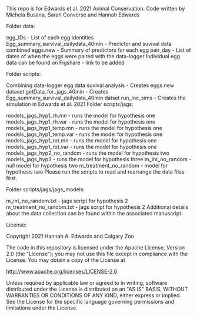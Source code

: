 
This repo is for Edwards et al. 2021 Animal Conservation. Code written by Michela Busana, Sarah Converse and Hannah Edwards

Folder data:

egg_IDs - List of each egg identities
Egg_summary_survival_dailydata_40min - Predictor and suvival data combined
eggs.new - Summary of predictors for each egg
pair_day - List of dates of when the eggs were paired with the data-logger
Individual egg data can be found on Figshare - link to be added

Folder scripts:

Combining data-logger egg data suvival analysis - Creates eggs.new dataset
getData_for_jags_40min - Creates Egg_summary_survival_dailydata_40min datset
run_inc_sims - Creates the simulation in Edwards et al. 2021
Folder scripts/jags:

models_jags_hyp1_rh.mn - runs the model for hypothesis one
models_jags_hyp1_rh.var - runs the model for hypothesis one
models_jags_hyp1_temp.mn - runs the model for hypothesis one
models_jags_hyp1_temp.var - runs the model for hypothesis one
models_jags_hyp1_rot.mn - runs the model for hypothesis one
models_jags_hyp1_rot.var - runs the model for hypothesis one
models_jags_hyp2_no_random - runs the model for hypothesis two
models_jags_hyp3 - runs the model for hypothesis three
m_int_no_random - null model for hypothesis two
m_treatment_no_random - model for hypothesis two
Please run the scripts to read and rearrange the data files first.

Folder scripts/jags/jags_models:

m_int_no_random.txt - jags script for hypothesis 2
m_treatment_no_random.txt - jags script for hypothesis 2
Additional details about the data collection can be found within the associated manuscript.

License:

Copyright 2021 Hannah A. Edwards and Calgary Zoo

The code in this repository is licensed under the Apache License, Version 2.0 (the "License"); you may not use this file except in compliance with the License. You may obtain a copy of the License at

http://www.apache.org/licenses/LICENSE-2.0

Unless required by applicable law or agreed to in writing, software distributed under the License is distributed on an "AS IS" BASIS, WITHOUT WARRANTIES OR CONDITIONS OF ANY KIND, either express or implied. See the License for the specific language governing permissions and limitations under the License.